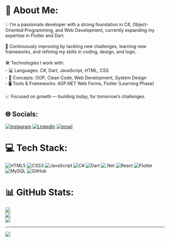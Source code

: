 # 💫 About Me:
💡 I'm a passionate developer with a strong foundation in C#, Object-Oriented Programming, and Web Development, currently expanding my expertise in Flutter and Dart.<br><br>🧠 Continuously improving by tackling new challenges, learning new frameworks, and refining my skills in coding, design, and logic.<br><br>🛠️ Technologies I work with:<br>- 💻 Languages: C#, Dart, JavaScript, HTML, CSS<br>- 🧱 Concepts: OOP, Clean Code, Web Development, System Design<br>- 🖥️ Tools & Frameworks: ASP.NET Web Forms, Flutter (Learning Phase)<br><br>📈 Focused on growth — building today, for tomorrow’s challenges.<br>


## 🌐 Socials:
[![Instagram](https://img.shields.io/badge/Instagram-%23E4405F.svg?logo=Instagram&logoColor=white)](https://instagram.com/not__saad) [![LinkedIn](https://img.shields.io/badge/LinkedIn-%230077B5.svg?logo=linkedin&logoColor=white)](https://linkedin.com/in/SaadIrshadd) [![email](https://img.shields.io/badge/Email-D14836?logo=gmail&logoColor=white)](mailto:saad2005irshadd@gmail.com) 

# 💻 Tech Stack:
![HTML5](https://img.shields.io/badge/html5-%23E34F26.svg?style=for-the-badge&logo=html5&logoColor=white) ![CSS3](https://img.shields.io/badge/css3-%231572B6.svg?style=for-the-badge&logo=css3&logoColor=white) ![JavaScript](https://img.shields.io/badge/javascript-%23323330.svg?style=for-the-badge&logo=javascript&logoColor=%23F7DF1E) ![C#](https://img.shields.io/badge/c%23-%23239120.svg?style=for-the-badge&logo=csharp&logoColor=white) ![Dart](https://img.shields.io/badge/dart-%230175C2.svg?style=for-the-badge&logo=dart&logoColor=white) ![.Net](https://img.shields.io/badge/.NET-5C2D91?style=for-the-badge&logo=.net&logoColor=white) ![React](https://img.shields.io/badge/react-%2320232a.svg?style=for-the-badge&logo=react&logoColor=%2361DAFB) ![Flutter](https://img.shields.io/badge/Flutter-%2302569B.svg?style=for-the-badge&logo=Flutter&logoColor=white) ![MySQL](https://img.shields.io/badge/mysql-4479A1.svg?style=for-the-badge&logo=mysql&logoColor=white) ![GitHub](https://img.shields.io/badge/github-%23121011.svg?style=for-the-badge&logo=github&logoColor=white)
# 📊 GitHub Stats:
![](https://github-readme-stats.vercel.app/api?username=SaadIrshadd&theme=catppuccin_mocha&hide_border=false&include_all_commits=false&count_private=false)<br/>
![](https://nirzak-streak-stats.vercel.app/?user=SaadIrshadd&theme=catppuccin_mocha&hide_border=false)<br/>
![](https://github-readme-stats.vercel.app/api/top-langs/?username=SaadIrshadd&theme=catppuccin_mocha&hide_border=false&include_all_commits=false&count_private=false&layout=compact)

---
[![](https://visitcount.itsvg.in/api?id=SaadIrshadd&icon=0&color=0)](https://visitcount.itsvg.in)

<!-- Proudly created with GPRM ( https://gprm.itsvg.in ) -->
